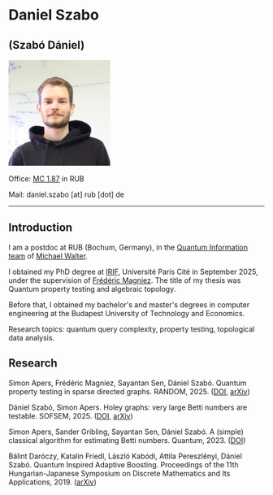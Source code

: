 # Daniel Szabo
## (Szabó Dániel)

<img src="/IMG_5282_edit_resize2(1).png" width="200">

Office: [MC 1.87](https://qi.rub.de/contact#directions-for-visitors) in RUB

Mail: daniel.szabo [at] rub [dot] de

----

## Introduction

I am a postdoc at RUB (Bochum, Germany), in the [Quantum Information team](https://qi.rub.de/team) of [Michael Walter](https://qi.rub.de/walter).

I obtained my PhD degree at [IRIF](https://www.irif.fr/index), Université Paris Cité in September 2025, under the supervision of [Frédéric Magniez](https://www.irif.fr/~magniez/).
The title of my thesis was Quantum property testing and algebraic topology.

Before that, I obtained my bachelor's and master's degrees in computer engineering at the Budapest University of Technology and Economics.

Research topics: quantum query complexity, property testing, topological data analysis.


## Research

Simon Apers, Frédéric Magniez, Sayantan Sen, Dániel Szabó. Quantum property testing in sparse directed graphs. RANDOM, 2025. ([DOI](https://doi.org/10.4230/LIPIcs.APPROX/RANDOM.2025.32), [arXiv](https://arxiv.org/abs/2410.05001))

Dániel Szabó, Simon Apers. Holey graphs: very large Betti numbers are testable. SOFSEM, 2025. ([DOI](https://doi.org/10.1007/978-3-031-82697-9_22), [arXiv](https://arxiv.org/abs/2401.06109))

Simon Apers, Sander Gribling, Sayantan Sen, Dániel Szabó. A (simple) classical algorithm for estimating Betti numbers. Quantum, 2023. ([DOI](https://doi.org/10.22331/q-2023-12-06-1202))

Bálint Daróczy, Katalin Friedl, László Kabódi, Attila Pereszlényi, Dániel Szabó. Quantum Inspired Adaptive Boosting. Proceedings of the 11th Hungarian-Japanese Symposium on Discrete Mathematics and Its Applications, 2019. ([arXiv](https://arxiv.org/abs/2102.00949))

